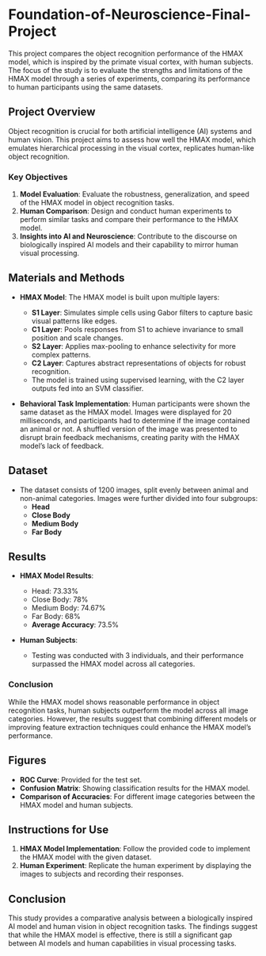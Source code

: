 # Foundation-of-Neuroscience-Final-Project

This project compares the object recognition performance of the HMAX model, which is inspired by the primate visual cortex, with human subjects. The focus of the study is to evaluate the strengths and limitations of the HMAX model through a series of experiments, comparing its performance to human participants using the same datasets.

## Project Overview

Object recognition is crucial for both artificial intelligence (AI) systems and human vision. This project aims to assess how well the HMAX model, which emulates hierarchical processing in the visual cortex, replicates human-like object recognition.

### Key Objectives

1. **Model Evaluation**: Evaluate the robustness, generalization, and speed of the HMAX model in object recognition tasks.
2. **Human Comparison**: Design and conduct human experiments to perform similar tasks and compare their performance to the HMAX model.
3. **Insights into AI and Neuroscience**: Contribute to the discourse on biologically inspired AI models and their capability to mirror human visual processing.

## Materials and Methods

- **HMAX Model**: The HMAX model is built upon multiple layers:
  - **S1 Layer**: Simulates simple cells using Gabor filters to capture basic visual patterns like edges.
  - **C1 Layer**: Pools responses from S1 to achieve invariance to small position and scale changes.
  - **S2 Layer**: Applies max-pooling to enhance selectivity for more complex patterns.
  - **C2 Layer**: Captures abstract representations of objects for robust recognition.
  - The model is trained using supervised learning, with the C2 layer outputs fed into an SVM classifier.

- **Behavioral Task Implementation**: Human participants were shown the same dataset as the HMAX model. Images were displayed for 20 milliseconds, and participants had to determine if the image contained an animal or not. A shuffled version of the image was presented to disrupt brain feedback mechanisms, creating parity with the HMAX model’s lack of feedback.

## Dataset

- The dataset consists of 1200 images, split evenly between animal and non-animal categories. Images were further divided into four subgroups:
  - **Head**
  - **Close Body**
  - **Medium Body**
  - **Far Body**

## Results

- **HMAX Model Results**: 
  - Head: 73.33%
  - Close Body: 78%
  - Medium Body: 74.67%
  - Far Body: 68%
  - **Average Accuracy**: 73.5%

- **Human Subjects**: 
  - Testing was conducted with 3 individuals, and their performance surpassed the HMAX model across all categories.

### Conclusion

While the HMAX model shows reasonable performance in object recognition tasks, human subjects outperform the model across all image categories. However, the results suggest that combining different models or improving feature extraction techniques could enhance the HMAX model’s performance.

## Figures

- **ROC Curve**: Provided for the test set.
- **Confusion Matrix**: Showing classification results for the HMAX model.
- **Comparison of Accuracies**: For different image categories between the HMAX model and human subjects.

## Instructions for Use

1. **HMAX Model Implementation**: Follow the provided code to implement the HMAX model with the given dataset.
2. **Human Experiment**: Replicate the human experiment by displaying the images to subjects and recording their responses.

## Conclusion

This study provides a comparative analysis between a biologically inspired AI model and human vision in object recognition tasks. The findings suggest that while the HMAX model is effective, there is still a significant gap between AI models and human capabilities in visual processing tasks.
